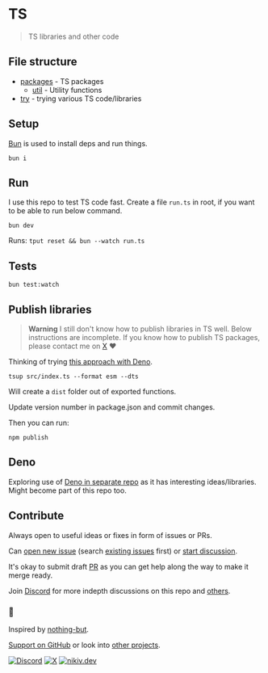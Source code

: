# TS

> TS libraries and other code

## File structure

- [packages](packages) - TS packages
  - [util](packages/util) - Utility functions
- [try](try) - trying various TS code/libraries

## Setup

[Bun](https://bun.sh/) is used to install deps and run things.

```
bun i
```

## Run

I use this repo to test TS code fast. Create a file `run.ts` in root, if you want to be able to run below command.

```
bun dev
```

Runs: `tput reset && bun --watch run.ts`

## Tests

```
bun test:watch
```

## Publish libraries

> **Warning**
> I still don't know how to publish libraries in TS well. Below instructions are incomplete. If you know how to publish TS packages, please contact me on [X](https://twitter.com/nikitavoloboev) ♥️

Thinking of trying [this approach with Deno](https://dev.to/jlarky/creating-an-npm-package-in-2024-deno-dnt-3467).

```
tsup src/index.ts --format esm --dts
```

Will create a `dist` folder out of exported functions.

Update version number in package.json and commit changes.

Then you can run:

```
npm publish
```

## Deno

Exploring use of [Deno in separate repo](https://github.com/nikitavoloboev/deno) as it has interesting ideas/libraries. Might become part of this repo too.

## Contribute

Always open to useful ideas or fixes in form of issues or PRs.

Can [open new issue](../../issues/new/choose) (search [existing issues](../../issues) first) or [start discussion](../../discussions).

It's okay to submit draft [PR](../../pulls) as you can get help along the way to make it merge ready.

Join [Discord](https://discord.com/invite/TVafwaD23d) for more indepth discussions on this repo and [others](https://github.com/nikitavoloboev#src).

### 🖤

Inspired by [nothing-but](https://github.com/thetarnav/nothing-but).

[Support on GitHub](https://github.com/sponsors/nikitavoloboev) or look into [other projects](https://nikiv.dev/projects).

[![Discord](https://img.shields.io/badge/Discord-100000?style=flat&logo=discord&logoColor=white&labelColor=black&color=black)](https://discord.com/invite/TVafwaD23d) [![X](https://img.shields.io/badge/nikitavoloboev-100000?logo=X&color=black)](https://twitter.com/nikitavoloboev) [![nikiv.dev](https://img.shields.io/badge/nikiv.dev-black)](https://nikiv.dev)

